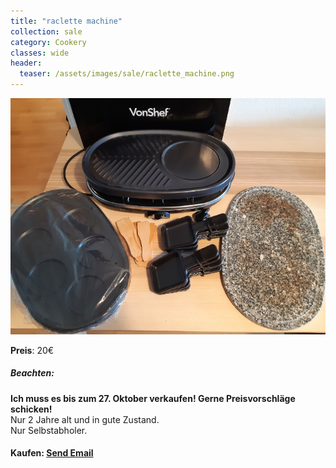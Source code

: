 ```yaml
---
title: "raclette machine"
collection: sale
category: Cookery
classes: wide
header: 
  teaser: /assets/images/sale/raclette_machine.png
---
```




<a href="">
  <img src="/assets/images/sale/raclette_machine.png" alt="raclette machine">
</a>

**Preis**: 20€

##### Beachten:
**Ich muss es bis zum 27. Oktober verkaufen! Gerne Preisvorschläge schicken!**<br>
Nur 2 Jahre alt und in gute Zustand.<br>
Nur Selbstabholer.

#### Kaufen: <a href = "mailto:digitaldasler@gmail.com?subject=raclette machine">Send Email</a>

